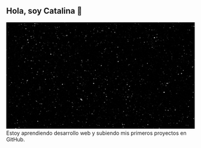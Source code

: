 ## Hola, soy Catalina 🖖
![banner](./banner.gif)
Estoy aprendiendo desarrollo web y subiendo mis primeros proyectos en GitHub.
